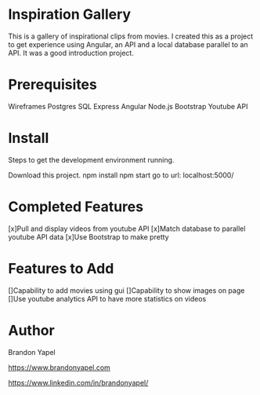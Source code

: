 
# Inspiration Gallery
This is a gallery of inspirational clips from movies.  I created this as a project to get experience using Angular, an API and a local database parallel to an API.  It was a good introduction project.

# Prerequisites
Wireframes
Postgres SQL
Express
Angular
Node.js
Bootstrap
Youtube API

# Install 
Steps to get the development environment running.

Download this project.
npm install
npm start
go to url: localhost:5000/

# Completed Features

[x]Pull and display videos from youtube API
[x]Match database to parallel youtube API data
[x]Use Bootstrap to make pretty

# Features to Add

[]Capability to add movies using gui
[]Capability to show images on page
[]Use youtube analytics API to have more statistics on videos


# Author

Brandon Yapel

https://www.brandonyapel.com

https://www.linkedin.com/in/brandonyapel/


